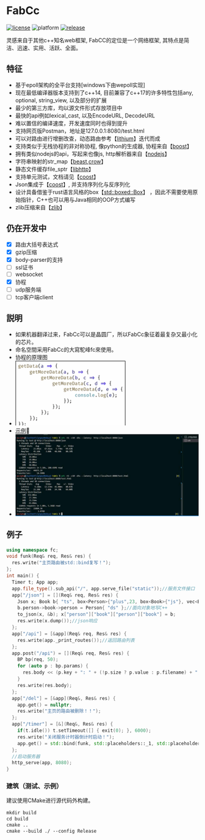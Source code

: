 # FabCc
[![license][license-badge]][license-link]
![platform][supported-platforms-badge]
[![release][release-badge]][release-link]

[license-badge]: https://img.shields.io/badge/License-AGPL%20v3-gold.svg
[license-link]: LICENSE
[supported-platforms-badge]: https://img.shields.io/badge/platform-Win32%20|%20GNU/Linux%20|%20macOS%20|%20FreeBSD%20-maroon
[release-badge]: https://img.shields.io/github/release/asciphx/FabCc.svg?style=flat-square
[release-link]: https://github.com/asciphx/FabCc/releases
灵感来自于其他c++知名web框架, FabCC的定位是一个网络框架, 其特点是简洁、迅速、实用、活跃、全面。

## 特征
- 基于epoll架构的全平台支持[windows下由wepoll实现]
- 现在最低编译器版本支持到了c++14, 目前兼容了c++17的许多特性包括any, optional, string_view, 以及部分的扩展
- 最少的第三方库，均以源文件形式存放项目中
- 最快的api例如lexical_cast, 以及EncodeURL, DecodeURL
- 难以置信的编译速度，开发速度同时也得到提升
- 支持网页版Postman，地址是127.0.0.1:8080/test.html
- 可以对路由进行增删改查，动态路由参考【[lithium](https://github.com/matt-42/lithium)】迭代而成
- 支持类似于无栈协程的非对称协程, 像python的生成器, 协程来自【[boost](https://github.com/boostorg/context)】
- 拥有类似nodejs的api，写起来也像js, http解析器来自【[nodejs](https://github.com/nodejs/llhttp)】
- 字符串映射的str_map【[beast](https://github.com/boostorg/beast),[crow](https://github.com/ipkn/crow)】
- 静态文件缓存file_sptr【[libhttp](https://github.com/neithern/libhttp)】
- 支持单元测试，文档请见【[coost](https://coostdocs.gitee.io/cn/co/unitest/)】
- Json集成于【[coost](https://coostdocs.gitee.io/cn/co/json/)】, 并支持序列化与反序列化
- 设计具备借鉴于rust语言风格的box【[std::boxed::Box](https://doc.rust-lang.org/std/boxed/struct.Box.html)】
  ，因此不需要使用原始指针，C++也可以用与Java相同的OOP方式编写
- zlib压缩来自【[zlib](https://github.com/madler/zlib)】

## 仍在开发中
- [x] 路由大括号表达式
- [x] gzip压缩
- [x] body-parser的支持
- [ ] ssl证书
- [ ] websocket
- [x] 协程
- [ ] udp服务端
- [ ] tcp客户端client

## 説明
- 如果机器翻译过来，FabCc可以是晶圆厂，所以FabCc象征着最复杂又最小化的芯片。
- 命名空間采用FabCc的大寫駝峰fc來使用。
- 协程的原理图
- ![yield](./yield.gif)
- [示例](http://8.129.58.72:8080/)🚀
- ![测试](./test.jpg)

## 例子
```c++
using namespace fc;
void funk(Req& req, Res& res) {
  res.write("主页路由被std::bind复写！");
};
int main() {
  Timer t; App app;
  app.file_type().sub_api("/", app.serve_file("static"));//服务文件接口
  app["/json"] = [](Req& req, Res& res) {
	Json x; Book b{ "ts", box<Person>{"plus",23, box<Book>{"js"}, vec<Book>{ Book{},Book{} }} };
	b.person->book->person = Person{ "ds" };//面向对象地写C++
	to_json(x, &b); x["person"]["book"]["person"]["book"] = b;
	res.write(x.dump());//json响应
  };
  app["/api"] = [&app](Req& req, Res& res) {
	res.write(app._print_routes());//返回路由列表
  };
  app.post("/api") = [](Req& req, Res& res) {
	BP bp(req, 50);
	for (auto p : bp.params) {
	  res.body << (p.key + ": " + (!p.size ? p.value : p.filename) + ", ");
	}
	res.write(res.body);
  };
  app["/del"] = [&app](Req&, Res& res) {
	app.get() = nullptr;
	res.write("主页的路由被删除！！");
  };
  app["/timer"] = [&](Req&, Res& res) {
    if(t.idle()) t.setTimeout([] { exit(0); }, 6000);
	res.write("关闭服务计时器倒计时启动！");
	app.get() = std::bind(funk, std::placeholders::_1, std::placeholders::_2);
  };
  //启动服务器
  http_serve(app, 8080);
}
```

### 建筑（测试、示例）
建议使用CMake进行源代码外构建。
```
mkdir build
cd build
cmake ..
cmake --build ./ --config Release
```
